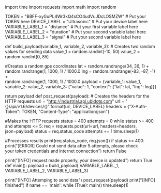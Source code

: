 import time import requests import math import random

TOKEN = "BBFF-xyGuPL4Wr3kQ4sCO4udVuJDcLOSMZW" # Put your TOKEN here DEVICE_LABEL = "Ultrasonic" # Put your device label here VARIABLE_LABEL_1 = "distance" # Put your first variable label here VARIABLE_LABEL_2 = "duration" # Put your second variable label here VARIABLE_LABEL_3 = "signal" # Put your second variable label here

def build_payload(variable_1, variable_2, variable_3): # Creates two random values for sending data value_1 = random.randint(-10, 50) value_2 = random.randint(0, 85)

#Creates a random gps coordinates
lat = random.randrange(34, 36, 1) + \
    random.randrange(1, 1000, 1) / 1000.0
lng = random.randrange(-83, -87, -1) + \
    random.randrange(1, 1000, 1) / 1000.0
payload = {variable_1: value_1,
           variable_2: value_2,
           variable_3: {"value": 1, "context": {"lat": lat, "lng": lng}}}

return payload
def post_request(payload): # Creates the headers for the HTTP requests url = "http://industrial.api.ubidots.com" url = "{}/api/v1.6/devices/{}".format(url, DEVICE_LABEL) headers = {"X-Auth-Token": TOKEN, "Content-Type": "application/json"}

#Makes the HTTP requests
status = 400
attempts = 0
while status >= 400 and attempts <= 5:
    req = requests.post(url=url, headers=headers, json=payload)
    status = req.status_code
    attempts += 1
    time.sleep(1)

#Processes results
print(req.status_code, req.json())
if status >= 400:
    print("[ERROR] Could not send data after 5 attempts, please check \
        your token credentials and internet connection")
    return False

print("[INFO] request made properly, your device is updated")
return True
def main(): payload = build_payload( VARIABLE_LABEL_1, VARIABLE_LABEL_2, VARIABLE_LABEL_3)

print("[INFO] Attemping to send data")
post_request(payload)
print("[INFO] finished")
if name == 'main': while (True): main() time.sleep(1)

